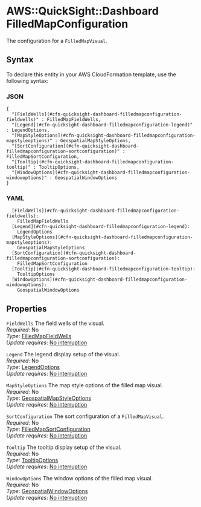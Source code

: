 # AWS::QuickSight::Dashboard FilledMapConfiguration<a name="aws-properties-quicksight-dashboard-filledmapconfiguration"></a>

The configuration for a `FilledMapVisual`\.

## Syntax<a name="aws-properties-quicksight-dashboard-filledmapconfiguration-syntax"></a>

To declare this entity in your AWS CloudFormation template, use the following syntax:

### JSON<a name="aws-properties-quicksight-dashboard-filledmapconfiguration-syntax.json"></a>

```
{
  "[FieldWells](#cfn-quicksight-dashboard-filledmapconfiguration-fieldwells)" : FilledMapFieldWells,
  "[Legend](#cfn-quicksight-dashboard-filledmapconfiguration-legend)" : LegendOptions,
  "[MapStyleOptions](#cfn-quicksight-dashboard-filledmapconfiguration-mapstyleoptions)" : GeospatialMapStyleOptions,
  "[SortConfiguration](#cfn-quicksight-dashboard-filledmapconfiguration-sortconfiguration)" : FilledMapSortConfiguration,
  "[Tooltip](#cfn-quicksight-dashboard-filledmapconfiguration-tooltip)" : TooltipOptions,
  "[WindowOptions](#cfn-quicksight-dashboard-filledmapconfiguration-windowoptions)" : GeospatialWindowOptions
}
```

### YAML<a name="aws-properties-quicksight-dashboard-filledmapconfiguration-syntax.yaml"></a>

```
  [FieldWells](#cfn-quicksight-dashboard-filledmapconfiguration-fieldwells):
    FilledMapFieldWells
  [Legend](#cfn-quicksight-dashboard-filledmapconfiguration-legend):
    LegendOptions
  [MapStyleOptions](#cfn-quicksight-dashboard-filledmapconfiguration-mapstyleoptions):
    GeospatialMapStyleOptions
  [SortConfiguration](#cfn-quicksight-dashboard-filledmapconfiguration-sortconfiguration):
    FilledMapSortConfiguration
  [Tooltip](#cfn-quicksight-dashboard-filledmapconfiguration-tooltip):
    TooltipOptions
  [WindowOptions](#cfn-quicksight-dashboard-filledmapconfiguration-windowoptions):
    GeospatialWindowOptions
```

## Properties<a name="aws-properties-quicksight-dashboard-filledmapconfiguration-properties"></a>

`FieldWells` <a name="cfn-quicksight-dashboard-filledmapconfiguration-fieldwells"></a>
The field wells of the visual\.  
_Required_: No  
_Type_: [FilledMapFieldWells](aws-properties-quicksight-dashboard-filledmapfieldwells.md)  
_Update requires_: [No interruption](https://docs.aws.amazon.com/AWSCloudFormation/latest/UserGuide/using-cfn-updating-stacks-update-behaviors.html#update-no-interrupt)

`Legend` <a name="cfn-quicksight-dashboard-filledmapconfiguration-legend"></a>
The legend display setup of the visual\.  
_Required_: No  
_Type_: [LegendOptions](aws-properties-quicksight-dashboard-legendoptions.md)  
_Update requires_: [No interruption](https://docs.aws.amazon.com/AWSCloudFormation/latest/UserGuide/using-cfn-updating-stacks-update-behaviors.html#update-no-interrupt)

`MapStyleOptions` <a name="cfn-quicksight-dashboard-filledmapconfiguration-mapstyleoptions"></a>
The map style options of the filled map visual\.  
_Required_: No  
_Type_: [GeospatialMapStyleOptions](aws-properties-quicksight-dashboard-geospatialmapstyleoptions.md)  
_Update requires_: [No interruption](https://docs.aws.amazon.com/AWSCloudFormation/latest/UserGuide/using-cfn-updating-stacks-update-behaviors.html#update-no-interrupt)

`SortConfiguration` <a name="cfn-quicksight-dashboard-filledmapconfiguration-sortconfiguration"></a>
The sort configuration of a `FilledMapVisual`\.  
_Required_: No  
_Type_: [FilledMapSortConfiguration](aws-properties-quicksight-dashboard-filledmapsortconfiguration.md)  
_Update requires_: [No interruption](https://docs.aws.amazon.com/AWSCloudFormation/latest/UserGuide/using-cfn-updating-stacks-update-behaviors.html#update-no-interrupt)

`Tooltip` <a name="cfn-quicksight-dashboard-filledmapconfiguration-tooltip"></a>
The tooltip display setup of the visual\.  
_Required_: No  
_Type_: [TooltipOptions](aws-properties-quicksight-dashboard-tooltipoptions.md)  
_Update requires_: [No interruption](https://docs.aws.amazon.com/AWSCloudFormation/latest/UserGuide/using-cfn-updating-stacks-update-behaviors.html#update-no-interrupt)

`WindowOptions` <a name="cfn-quicksight-dashboard-filledmapconfiguration-windowoptions"></a>
The window options of the filled map visual\.  
_Required_: No  
_Type_: [GeospatialWindowOptions](aws-properties-quicksight-dashboard-geospatialwindowoptions.md)  
_Update requires_: [No interruption](https://docs.aws.amazon.com/AWSCloudFormation/latest/UserGuide/using-cfn-updating-stacks-update-behaviors.html#update-no-interrupt)
